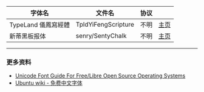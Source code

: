 字体名 | 文件名 | 协议 | |
--- | --- | --- | --- |
TypeLand 儀鳳寫經體 | TpldYiFengScripture | 不明 | [主页](http://typeland.com/typeface/TpldYiFengScripture/)
新蒂黑板报体 | senry/SentyChalk | 不明 | [主页](http://font.sentywed.com/chalk.htm)

---

### 更多资料

- [Unicode Font Guide For Free/Libre Open Source Operating Systems](http://www.unifont.org/fontguide/)
- [Ubuntu wiki - 免费中文字体](http://wiki.ubuntu.org.cn/%E5%85%8D%E8%B4%B9%E4%B8%AD%E6%96%87%E5%AD%97%E4%BD%93)

